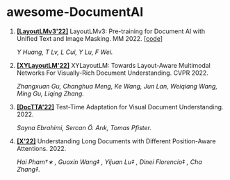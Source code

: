 # awesome-DocumentAI



<!-- 

1. **[[]]()** x. x. [[code](x)] 

    *x* 

-->


1. **[[LayoutLMv3'22]](https://arxiv.org/pdf/2204.08387)** LayoutLMv3: Pre-training for Document AI with Unified Text and Image Masking. MM 2022. [[code](x)] 

    *Y Huang, T Lv, L Cui, Y Lu, F Wei.* 


1. **[[XYLayoutLM'22]](https://arxiv.org/abs/2203.06947)** XYLayoutLM: Towards Layout-Aware Multimodal Networks For Visually-Rich Document Understanding. CVPR 2022. 

    *Zhangxuan Gu, Changhua Meng, Ke Wang, Jun Lan, Weiqiang Wang, Ming Gu, Liqing Zhang.* 

1. **[[DocTTA'22]](https://arxiv.org/pdf/2206.07240.pdf)** Test-Time Adaptation for Visual Document Understanding. 2022.  

    *Sayna Ebrahimi, Sercan Ö. Arık, Tomas Pfister.* 

1. **[[X'22]](https://arxiv.org/pdf/2208.08201.pdf)** Understanding Long Documents with Different Position-Aware Attentions. 2022. 

    *Hai Pham†∗ , Guoxin Wang‡ , Yijuan Lu‡ , Dinei Florencio‡ , Cha Zhang‡.* 
